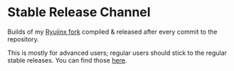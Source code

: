 # Stable Release Channel

Builds of my [Ryujinx fork](https://github.com/GreemDev/Ryujinx) compiled &amp; released after every commit to the repository.

This is mostly for advanced users; regular users should stick to the regular stable releases. You can find those [here](https://github.com/Ryubing/Stable-Releases).

